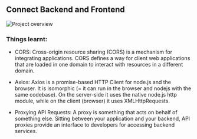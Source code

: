 ## Connect Backend and Frontend
![Project overview](https://github.com/nafisreza/baker-bank/assets/68966649/d011ac1e-d672-4cdc-9fc9-309770a2574c)

### Things learnt:
- CORS:
Cross-origin resource sharing (CORS) is a mechanism for integrating applications. CORS defines a way for client web applications that are loaded in one domain to interact with resources in a different domain.

- Axios:
Axios is a promise-based HTTP Client for node.js and the browser. It is isomorphic (= it can run in the browser and nodejs with the same codebase). On the server-side it uses the native node.js http module, while on the client (browser) it uses XMLHttpRequests.

- Proxying API Requests:
A proxy is something that acts on behalf of something else. Sitting between your application and your backend, API proxies provide an interface to developers for accessing backend services.